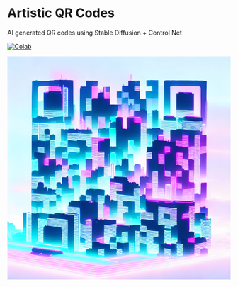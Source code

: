# Artistic QR Codes
AI generated QR codes using Stable Diffusion + Control Net

<a href="[https://colab.research.google.com/github/deforum-art/deforum-stable-diffusion/blob/main/Deforum_Stable_Diffusion.ipynb](https://colab.research.google.com/drive/1OsKqkN42r5xF4r4DJ8KQmDIUtUnki1pb?usp=sharing)"><img alt="Colab" src="https://colab.research.google.com/assets/colab-badge.svg"></a>  

![](digital_dream_qr.png)
